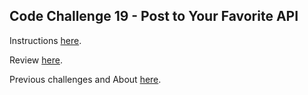 ## Code Challenge 19 - Post to Your Favorite API

Instructions [here](http://pybit.es/codechallenge19.html).

Review [here](http://pybit.es/codechallenge19_review.html).

Previous challenges and About [here](http://pybit.es/pages/challenges.html).
